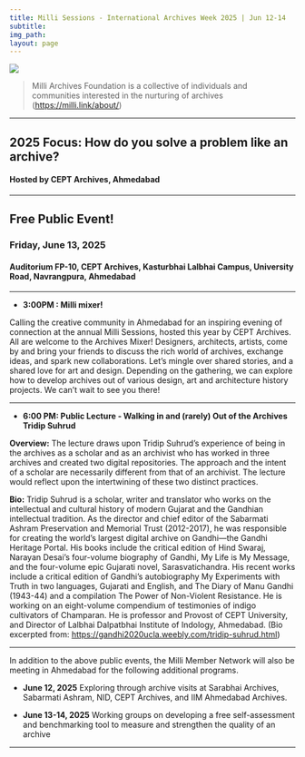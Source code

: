 ```yaml
---
title: Milli Sessions - International Archives Week 2025 | Jun 12-14
subtitle: 
img_path: 
layout: page
---
```



![](../images/milli-2024-lineup.webp)


> Milli Archives Foundation is a collective of individuals and communities interested in the nurturing of archives (https://milli.link/about/)

---
## 2025 Focus: How do you solve a problem like an archive?

#### Hosted by CEPT Archives, Ahmedabad

---

## Free Public Event!
### Friday, June 13, 2025
#### Auditorium FP-10, CEPT Archives, Kasturbhai Lalbhai Campus, University Road, Navrangpura, Ahmedabad

---

* **3:00PM : Milli mixer!**
  
Calling the creative community in Ahmedabad for an inspiring evening of connection at the annual Milli Sessions, hosted this year by CEPT Archives. All are welcome to the Archives Mixer! Designers, architects, artists, come by and bring your friends to discuss the rich world of archives, exchange ideas, and spark new collaborations. Let’s mingle over shared stories, and a shared love for art and design. Depending on the gathering, we can explore how to develop archives out of various design, art and architecture history projects. We can’t wait to see you there!


---

* **6:00 PM: Public Lecture - Walking in and (rarely) Out of the Archives Tridip Suhrud**

**Overview:**
The lecture draws upon Tridip Suhrud’s experience of being in the archives as a scholar and as an archivist who has worked in three archives and created two digital repositories. The approach and the intent of a scholar are necessarily different from that of an archivist. The lecture would reflect upon the intertwining of these two distinct practices.

**Bio:**
Tridip Suhrud is a scholar, writer and translator who works on the intellectual and cultural history of modern Gujarat and the Gandhian intellectual tradition. As the director and chief editor of the Sabarmati Ashram Preservation and Memorial Trust (2012-2017), he was responsible for creating the world’s largest digital archive on Gandhi—the Gandhi Heritage Portal. His books include the critical edition of Hind Swaraj, Narayan Desai’s four-volume biography of Gandhi, My Life is My Message, and the four-volume epic Gujarati novel, Sarasvatichandra. His recent works include a critical edition of Gandhi’s autobiography My Experiments with Truth in two languages, Gujarati and English, and The Diary of Manu Gandhi (1943-44) and a compilation The Power of Non-Violent Resistance. He is working on an eight-volume compendium of testimonies of indigo cultivators of Champaran. He is professor and Provost of CEPT University, and Director of Lalbhai Dalpatbhai Institute of Indology, Ahmedabad. (Bio excerpted from: https://gandhi2020ucla.weebly.com/tridip-suhrud.html)

---

In addition to the above public events, the Milli Member Network will also be meeting in Ahmedabad for the following additional programs.

* **June 12, 2025**
Exploring through archive visits at Sarabhai Archives, Sabarmati Ashram, NID, CEPT Archives, and IIM Ahmedabad Archives.

* **June 13-14, 2025**
Working groups on developing a free self-assessment and benchmarking tool to measure and strengthen the quality of an archive
    
---


